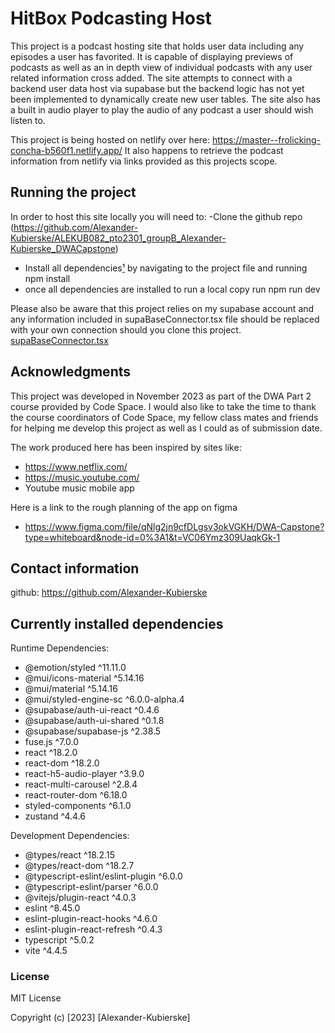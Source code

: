 # HitBox Podcasting Host

This project is a podcast hosting site that holds user data including any episodes a user has favorited.
It is capable of displaying previews of podcasts as well as an in depth view of individual podcasts with any
user related information cross added. The site attempts to connect with a backend user data host via supabase but the 
backend logic has not yet been implemented to dynamically create new user tables. The site also has a built in audio player
to play the audio of any podcast a user should wish listen to. 

This project is being hosted on netlify over here: https://master--frolicking-concha-b560f1.netlify.app/
It also happens to retrieve the podcast information from netlify via links provided as this projects scope.

## Running the project
<a id="Running-the-project"></a>

In order to host this site locally you will need to: 
   -Clone the github repo (https://github.com/Alexander-Kubierske/ALEKUB082_pto2301_groupB_Alexander-Kubierske_DWACapstone)
   - Install all dependencies[¹](#Currently-installed-dependencies) by navigating to the project file and running npm install 
   - once all dependencies are installed to run a local copy run npm run dev

Please also be aware that this project relies on my supabase account and any information included in supaBaseConnector.tsx file should be 
replaced with your own connection should you clone this project. [supaBaseConnector.tsx](./src/services/supaBaseConnector.tsx)

## Acknowledgments
<a id="Acknowledgments"></a>

This project was developed in November 2023 as part of the DWA Part 2 course provided by Code Space. 
I would also like to take the time to thank the course coordinators of Code Space, my fellow class mates and friends for helping
me develop this project as well as I could as of submission date.

The work produced here has been inspired by sites like:
   - https://www.netflix.com/
   - https://music.youtube.com/
   - Youtube music mobile app

Here is a link to the rough planning of the app on figma
   - https://www.figma.com/file/qNlg2jn9cfDLgsv3okVGKH/DWA-Capstone?type=whiteboard&node-id=0%3A1&t=VC06Ymz309UaqkGk-1

## Contact information
<a id="Contact-information"></a>

github: https://github.com/Alexander-Kubierske


## Currently installed dependencies
<a id="Currently-installed-dependencies"></a>

Runtime Dependencies:

- @emotion/styled ^11.11.0
- @mui/icons-material ^5.14.16
- @mui/material ^5.14.16
- @mui/styled-engine-sc ^6.0.0-alpha.4
- @supabase/auth-ui-react ^0.4.6
- @supabase/auth-ui-shared ^0.1.8
- @supabase/supabase-js ^2.38.5
- fuse.js ^7.0.0
- react ^18.2.0
- react-dom ^18.2.0
- react-h5-audio-player ^3.9.0
- react-multi-carousel ^2.8.4
- react-router-dom ^6.18.0
- styled-components ^6.1.0
- zustand ^4.4.6

Development Dependencies:

- @types/react ^18.2.15
- @types/react-dom ^18.2.7
- @typescript-eslint/eslint-plugin ^6.0.0
- @typescript-eslint/parser ^6.0.0
- @vitejs/plugin-react ^4.0.3
- eslint ^8.45.0
- eslint-plugin-react-hooks ^4.6.0
- eslint-plugin-react-refresh ^0.4.3
- typescript ^5.0.2
- vite ^4.4.5

### License
<a id="License"></a>

MIT License

Copyright (c) [2023] [Alexander-Kubierske]
